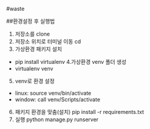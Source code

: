 #waste

##환경설정 후 실행법

1. 저장소를 clone
2. 저장소 위치로 터미널 이동 cd
3. 가상환경 패키지 설치
- pip install virtualenv
4.가상환경 venv 폴더 생성
- virtualenv venv
5. venv로 환경 설정
- linux: source venv/bin/activate
- window: call venv/Scripts/activate
6. 패키지 환경을 맞춤(설치) 
pip install -r requirements.txt
7. 실행
python manage.py runserver
